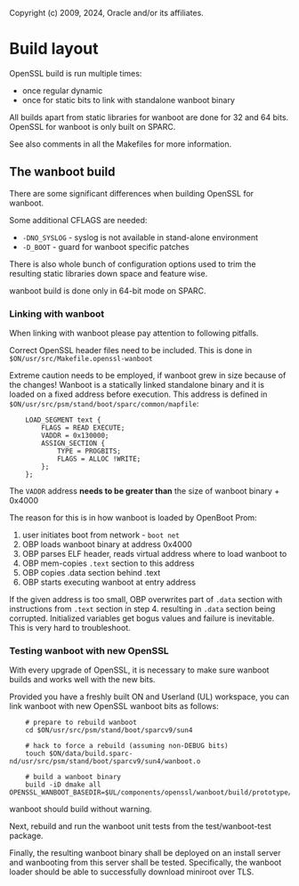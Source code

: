 Copyright (c) 2009, 2024, Oracle and/or its affiliates.

# Build layout

OpenSSL build is run multiple times:
  - once regular dynamic
  - once for static bits to link with standalone wanboot binary

All builds apart from static libraries for wanboot are done for 32 and 64 bits.
OpenSSL for wanboot is only built on SPARC.

See also comments in all the Makefiles for more information.

## The wanboot build

There are some significant differences when building OpenSSL for wanboot.

Some additional CFLAGS are needed:
  - `-DNO_SYSLOG` - syslog is not available in stand-alone environment
  - `-D_BOOT` - guard for wanboot specific patches

There is also whole bunch of configuration options used to trim the resulting
static libraries down space and feature wise.

wanboot build is done only in 64-bit mode on SPARC.

### Linking with wanboot

When linking with wanboot please pay attention to following pitfalls.

Correct OpenSSL header files need to be included. This is done in
`$ON/usr/src/Makefile.openssl-wanboot`

Extreme caution needs to be employed, if wanboot grew in size because of the
changes!
Wanboot is a statically linked standalone binary and it is loaded on a fixed
address before execution. This address is defined in
`$ON/usr/src/psm/stand/boot/sparc/common/mapfile`:

```
	LOAD_SEGMENT text {
		FLAGS = READ EXECUTE;
		VADDR = 0x130000;
		ASSIGN_SECTION {
			TYPE = PROGBITS;
			FLAGS = ALLOC !WRITE;
		};
	};
```

The `VADDR` address **needs to be greater than** the size of wanboot binary + 0x4000

The reason for this is in how wanboot is loaded by OpenBoot Prom:
  1. user initiates boot from network - `boot net`
  2. OBP loads wanboot binary at address 0x4000
  3. OBP parses ELF header, reads virtual address where to load wanboot to
  4. OBP mem-copies `.text` section to this address
  5. OBP copies .data section behind .text
  6. OBP starts executing wanboot at entry address

If the given address is too small, OBP overwrites part of `.data` section with
instructions from `.text` section in step 4. resulting in `.data` section being corrupted.
Initialized variables get bogus values and failure is inevitable.
This is very hard to troubleshoot.


### Testing wanboot with new OpenSSL

With every upgrade of OpenSSL, it is necessary to make sure wanboot builds and
works well with the new bits.

Provided you have a freshly built ON and Userland (UL) workspace, you can link wanboot
with new OpenSSL wanboot bits as follows:

```
    # prepare to rebuild wanboot
    cd $ON/usr/src/psm/stand/boot/sparcv9/sun4

    # hack to force a rebuild (assuming non-DEBUG bits)
    touch $ON/data/build.sparc-nd/usr/src/psm/stand/boot/sparcv9/sun4/wanboot.o

    # build a wanboot binary
    build -iD dmake all OPENSSL_WANBOOT_BASEDIR=$UL/components/openssl/wanboot/build/prototype/sparc/usr/openssl/3/wanboot
```

wanboot should build without warning.

Next, rebuild and run the wanboot unit tests from the test/wanboot-test package.

Finally, the resulting wanboot binary shall be deployed on an install server and
wanbooting from this server shall be tested. Specifically, the wanboot loader
should be able to successfully download miniroot over TLS.
